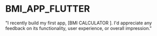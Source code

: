 # BMI_APP_FLUTTER
"I recently build my first app, [BMI CALCULATOR ]. I'd appreciate any feedback on its functionality, user experience, or overall impression."
